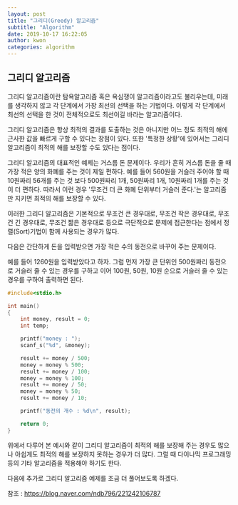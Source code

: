 ```yaml
---
layout: post
title: "그리디(Greedy) 알고리즘"
subtitle: "Algorithm"
date: 2019-10-17 16:22:05
author: kwon
categories: algorithm
---
```


## 그리디 알고리즘
그리디 알고리즘이란 탐욕알고리즘 혹은 욕심쟁이 알고리즘이라고도 불리우는데, 미래를 생각하지 않고 각 단계에서 가장 최선의 선택을 하는 기법이다. 이렇게 각 단계에서 최선의 선택을 한 것이 전체적으로도 최선이길 바라는 알고리즘이다.

그리디 알고리즘은 항상 최적의 결과를 도출하는 것은 아니지만 어느 정도 최적의 해에 근사한 값을 빠르게 구할 수 있다는 장점이 있다. 또한 '특정한 상황'에 있어서는 그리디 알고리즘이 최적의 해를 보장할 수도 있다는 점이다.

그리디 알고리즘의 대표적인 예제는 거스름 돈 문제이다. 우리가 흔히 거스름 돈을 줄 때 가장 적은 양의 화폐를 주는 것이 제일 편하다. 예를 들어 560원을 거슬러 주어야 할 때 10원짜리 56개를 주는 것 보다 500원짜리 1개, 50원짜리 1개, 10원짜리 1개를 주는 것이 더 편하다. 따라서 이런 경우 '무조건 더 큰 화폐 단위부터 거슬러 준다.'는 알고리즘만 지키면 최적의 해를 보장할 수 있다.

이러한 그리디 알고리즘은 기본적으로 무조건 큰 경우대로, 무조건 작은 경우대로, 무조건 긴 경우대로, 무조건 짧은 경우대로 등으로 극단적으로 문제에 접근한다는 점에서 정렬(Sort)기법이 함께 사용되는 경우가 많다.

다음은 간단하게 돈을 입력받으면 가장 적은 수의 동전으로 바꾸어 주는 문제이다.

예를 들어 1260원을 입력받았다고 하자. 그럼 먼저 가장 큰 단위인 500원짜리 동전으로 거슬러 줄 수 있는 경우를 구하고 이어 100원, 50원, 10원 순으로 거슬러 줄 수 있는 경우를 구하여 출력하면 된다.

```c
#include<stdio.h>

int main()
{
	int money, result = 0;
	int temp;

	printf("money : ");
	scanf_s("%d", &money);

	result += money / 500;
	money = money % 500;
	result += money / 100;
	money = money % 100;
	result += money / 50;
	money = money % 50;
	result += money / 10;

	printf("동전의 개수 : %d\n", result);

	return 0;
}
```

위에서 다루어 본 예시와 같이 그리디 알고리즘이 최적의 해를 보장해 주는 경우도 많으나 아쉽게도 최적의 해를 보장하지 못하는 경우가 더 많다. 그럴 때 다이나믹 프로그래밍 등의 기타 알고리즘을 적용해야 하기도 한다.

다음에 추가로 그리디 알고리즘 예제를 조금 더 풀어보도록 하겠다.


참조 : <https://blog.naver.com/ndb796/221242106787>
